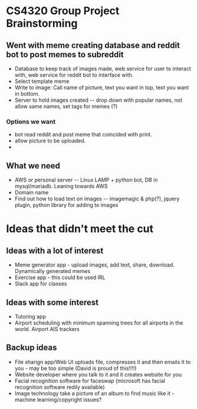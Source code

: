 # CS4320 Group Project Brainstorming

## Went with meme creating database and reddit bot to post memes to subreddit
  * Database to keep track of images made, web service for user to interact with, web service for reddit bot to interface with.
  * Select template meme
  * Write to image: Call name of picture, text you want in top, text you want in bottom.
  * Server to hold images created -- drop down with popular names, not allow same names, set tags for memes (?)
  
  ### Options we want
  * bot read reddit and post meme that coincided with print.
  * allow picture to be uploaded.
  * 
  
## What we need
 * AWS or personal server -- Linux LAMP + python bot, DB in mysql/mariadb. Leaning towards AWS
 * Domain name
 * Find out how to load text on images -- imagemagic & php(?), jquery plugin, python library for adding to images
  
# Ideas that didn't meet the cut

## Ideas with a lot of interest
  * Meme generator app - upload images, add text, share, download. Dynamically generated memes
  * Exercise app - this could be used IRL
  * Slack app for classes 
## Ideas with some interest
  * Tutoring app
  * Airport scheduling with minimum spanning trees for all airports in the world. Airport AIS trackers
## Backup ideas
  * File sharign app/Web UI uploads file, compresses it and then emails it to you - may be too simple (David is proud of this!!!!)
  * Website developer where you talk to it and it creates website for you
  * Facial recognition software for faceswap (microsoft has facial recognition software redily available)
  * Image technology take a picture of an album to find music like it - machine learning/copyright issues?

